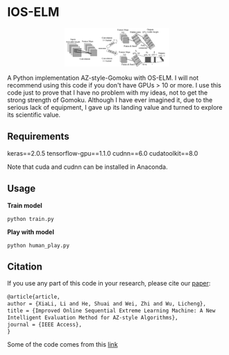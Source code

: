# IOS-ELM
<p align="center">
  <img src="IOS-ELM.jpg" alt="IOS-ELM" width="48%">
</p>
A Python implementation AZ-style-Gomoku with OS-ELM.
I will not recommend using this code if you don't have GPUs > 10 or more. I use this code just to prove that I have no problem with my ideas, not to get the strong strength of Gomoku. Although I have ever imagined it, due to the serious lack of equipment, I gave up its landing value and turned to explore its scientific value.

## Requirements

keras==2.0.5
tensorflow-gpu==1.1.0
cudnn==6.0
cudatoolkit==8.0

Note that cuda and cudnn can be installed in Anaconda.

## Usage

**Train model** 
```
python train.py
```

**Play with model** 
```
python human_play.py
```

## Citation
If you use any part of this code in your research, please cite our [paper](10.1109/ACCESS.2019.2938568):
```
@article{article,
author = {XiaLi, Li and He, Shuai and Wei, Zhi and Wu, Licheng},
title = {Improved Online Sequential Extreme Learning Machine: A New Intelligent Evaluation Method for AZ-style Algorithms},
journal = {IEEE Access},
}
```

Some of the code comes from this [link](https://zhuanlan.zhihu.com/p/32089487)